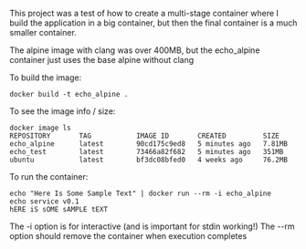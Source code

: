 This project was a test of how to create a multi-stage container where I build
the application in a big container, but then the final container is a much
smaller container.

The alpine image with clang was over 400MB, but the echo_alpine container
just uses the base alpine without clang

To build the image:

```
docker build -t echo_alpine .
```

To see the image info / size:

```
docker image ls
REPOSITORY       TAG           IMAGE ID       CREATED         SIZE
echo_alpine      latest        90cd175c9ed8   5 minutes ago   7.81MB
echo_test        latest        73466a82f682   5 minutes ago   351MB
ubuntu           latest        bf3dc08bfed0   4 weeks ago     76.2MB
```

To run the container:

```
echo "Here Is Some Sample Text" | docker run --rm -i echo_alpine
echo service v0.1
hERE iS sOME sAMPLE tEXT
```

The -i option is for interactive (and is important for stdin working!)
The --rm option should remove the container when execution completes

